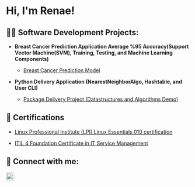 <h1>Hi, I'm Renae! </h1>

<h2>👨‍💻 Software Development Projects:</h2>

- <b>Breast Cancer Prediction Application Average %95 Accuracy(Support Vector Machine(SVM), Training, Testing, and Machine Learning Components)</b>
  - [Breast Cancer Prediction Model](https://github.com/RenaeVillarreal/BreastCancerPrediction)


- <b>Python Delivery Application (NearestNeighborAlgo, Hashtable, and User CLI)</b>
  - [Package Delivery Project (Datastructures and Algorithms Demo)](https://github.com/RenaeVillarreal/PackageDeliveryProject)

<h2>📄 Certifications</h2>

- [Linux Professional Institute (LPI) Linux Essentials 010 certification](https://i.imgur.com/3Tw6Lge.png)
  
- [ITIL 4 Foundation Certificate in IT Service Management](https://i.imgur.com/VwsvATe.png)


<h2> 🤳 Connect with me:</h2>


[<img align="left" alt="JoshMadakor | LinkedIn" width="22px" src="https://cdn.jsdelivr.net/npm/simple-icons@v3/icons/linkedin.svg" />][linkedin]


[linkedin]: https://linkedin.com/in/joshmadakor

<!--

- 🔭 I’m currently working on ...
- 🌱 I’m currently learning ...
- 👯 I’m looking to collaborate on ...
- 🤔 I’m looking for help with ...
- 💬 Ask me about ...
- 📫 How to reach me: ...
- 😄 Pronouns: ...
- ⚡ Fun fact: ...
- 👋 Hi, I’m @RenaeVillarreal
- 👀 I’m interested in ...
- 🌱 I’m currently learning ...
- 💞️ I’m looking to collaborate on ...
- 📫 How to reach me ...
-->
<!---
RenaeVillarreal/RenaeVillarreal is a ✨ special ✨ repository because its `README.md` (this file) appears on your GitHub profile.
You can click the Preview link to take a look at your changes.
--->
